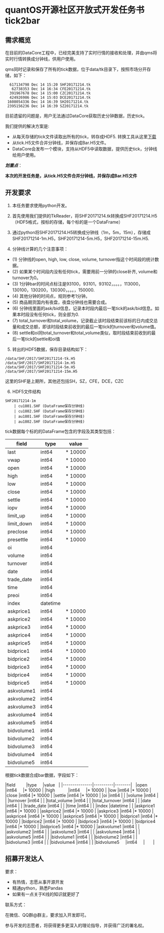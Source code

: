 
# quantOS开源社区开放式开发任务书 tick2bar

## 需求概览

在目前的DataCore工程中，已经完美支持了实时行情的接收和处理，并由qms将实时行情转换成分钟线，供用户使用。

qms同时记录和保存了所有的tick数据，位于data/tk目录下，按照市场分开存储，如下：

```
  617134798 Dec 14 15:20 SHF20171214.tk
   62738353 Dec 14 16:34 CFE20171214.tk
  391967678 Dec 14 15:00 CZC20171214.tk
  424926986 Dec 14 15:03 DCE20171214.tk
 1608054336 Dec 14 16:39 SH20171214.tk
 2395156236 Dec 14 16:39 SZ20171214.tk
```

目前遗留的问题是，用户无法通过DataCore获取历史分钟数据，历史tick。

我们提供的解决方案是:

+ 从每天存储的tick文件读取出所有的tick，转存成HDF5. 转换工具从这里[下载](https://www.quantos.org/datacore/download.html)
+ 从tick.H5文件合并分钟线，并保存成Bar.H5文件。
+ DataCore会发布一个模块，支持从HDF5中读取数据，提供历史tick，分钟线给用户使用。

**_划重点_**：

**本次的开发任务是，从tick.H5文件合并分钟线，并保存成Bar.H5文件**

## 开发要求

1. 本任务要求使用python开发。

2. 首先使用我们提供的TkReader，将SHF20171214.tk转换成SHF20171214.H5（HDF5格式，按标的存储，每个标的是一个DataFrame）

3. 通过python将SHF20171214.H5转换成分钟线（1m，5m，15m），存储成SHF20171214-1m.H5，SHF20171214-5m.H5，SHF20171214-15m.H5.

4. 分钟线计算的几个注意事项：
+ (1) 分钟线的open, high, low, close, volume, turnover指这个时间段的统计数据。
+ (2) 如果某个时间段内没有任何tick，需要用前一分钟的close补齐, volume和turnover为0。
+ (3) 1分钟bar的时间点标注是93100，93101，93102，。。。，113000，130100，130200，130300，。。。，150000.
+ (4) 其他分钟的时间点，规则参考1分钟。
+ (5) 商品期货国内有夜盘，夜盘分钟线也需要合成。
+ (6) 分钟线里面的ask/bid信息，记录本时段内最后一笔tick的ask/bid信息。如果本时段没有任何tick，则全部为0.
+ (7) total_turnover和total_volume，记录截止该时段结束前该标的日内成交总量和成交总额，即该时段结束前收到的最后一笔tick的turnover和volume值。
+ (8) settle和oi同total_turnover和total_volume类似，取时段结束前收到的最后一笔tick的settle和oi值

5. 转出的HDF5数据，保存目录结构如下：
```
/data/SHF/2017/SHF20171214-tk.H5
/data/SHF/2017/SHF20171214-1m.H5
/data/SHF/2017/SHF20171214-5m.H5
/data/SHF/2017/SHF20171214-15m.H5
```
这里的SHF是上期所，其他还包括SH，SZ，CFE，DCE，CZC

6. HDF5文件结构
```
SHF20171214-1m
	| cu1801.SHF (DataFrame保存分钟线)
	| cu1802.SHF (DataFrame保存分钟线)
	| au1801.SHF (DataFrame保存分钟线)
	| au1802.SHF (DataFrame保存分钟线)
```

tick数据每个标的的DataFrame包含的字段及其类型包括：

|field        |type      |value   |   
|-------------|----------|--------|   
|last         |int64     |* 10000 |
|vwap         |int64     |* 10000 |
|open         |int64     |* 10000 |
|high         |int64     |* 10000 |
|low          |int64     |* 10000 |
|close        |int64     |* 10000 |
|settle       |int64     |* 10000 |
|iopv         |int64     |* 10000 |
|limit_up     |int64     |* 10000 |
|limit_down   |int64     |* 10000 |
|preclose     |int64     |* 10000 |
|presettle    |int64     |* 10000 |
|oi           |int64     |        |
|volume       |int64     |        |
|turnover     |int64     |        |
|date         |int64     |        |
|trade_date   |int64     |        |
|time         |int64     |        |
|preoi        |int64     |        |
|index        |datetime  |        |
|askprice1    |int64     |* 10000 |
|askprice2    |int64     |* 10000 |
|askprice3    |int64     |* 10000 |
|askprice4    |int64     |* 10000 |
|askprice5    |int64     |* 10000 |
|bidprice1    |int64     |* 10000 |
|bidprice2    |int64     |* 10000 |
|bidprice3    |int64     |* 10000 |
|bidprice4    |int64     |* 10000 |
|bidprice5    |int64     |* 10000 |
|askvolume1   |int64     |        |
|askvolume2   |int64     |        |
|askvolume3   |int64     |        |
|askvolume4   |int64     |        |
|askvolume5   |int64     |        |
|bidvolume1   |int64     |        |
|bidvolume2   |int64     |        |
|bidvolume3   |int64     |        |
|bidvolume4   |int64     |        |
|bidvolume5   |int64     |        |


根据tick数据合成bar数据，字段如下：

|field          |type      |value   | 
|---------------|----------|--------|  
|open           |int64     |* 10000 | 
|high           |int64     |* 10000 |
|low            |int64     |* 10000 |
|close          |int64     |* 10000 |
|settle         |int64     |* 10000 |
|oi             |int64     |        |
|volume         |int64     |        |
|turnover       |int64     |        |
|total_volume   |int64     |        |
|total_turnover |int64     |        |
|date           |int64     |        |
|trade_date     |int64     |        |
|time           |int64     |        |
|index          |datetime  |        |
|askprice1      |int64     |* 10000 |
|askprice2      |int64     |* 10000 |
|askprice3      |int64     |* 10000 |
|askprice4      |int64     |* 10000 |
|askprice5      |int64     |* 10000 |
|bidprice1      |int64     |* 10000 |
|bidprice2      |int64     |* 10000 |
|bidprice3      |int64     |* 10000 |
|bidprice4      |int64     |* 10000 |
|bidprice5      |int64     |* 10000 |
|askvolume1     |int64     |        |
|askvolume2     |int64     |        |
|askvolume3     |int64     |        |
|askvolume4     |int64     |        |
|askvolume5     |int64     |        |
|bidvolume1     |int64     |        |
|bidvolume2     |int64     |        |
|bidvolume3     |int64     |        |
|bidvolume4     |int64     |        |
|bidvolume5     |int64     |        |


## 招募开发达人

要求：

+ 有热情，志愿从事开源开发
+ 精通python，熟悉Pandas
+ 如果有一点关于K线的知识就更好了

联系方式：

在微信、QQ群@群主，要求加入开发即可。

参与开发的志愿者，将获得更多更深入的理论指导，并获得广泛的署名权。
